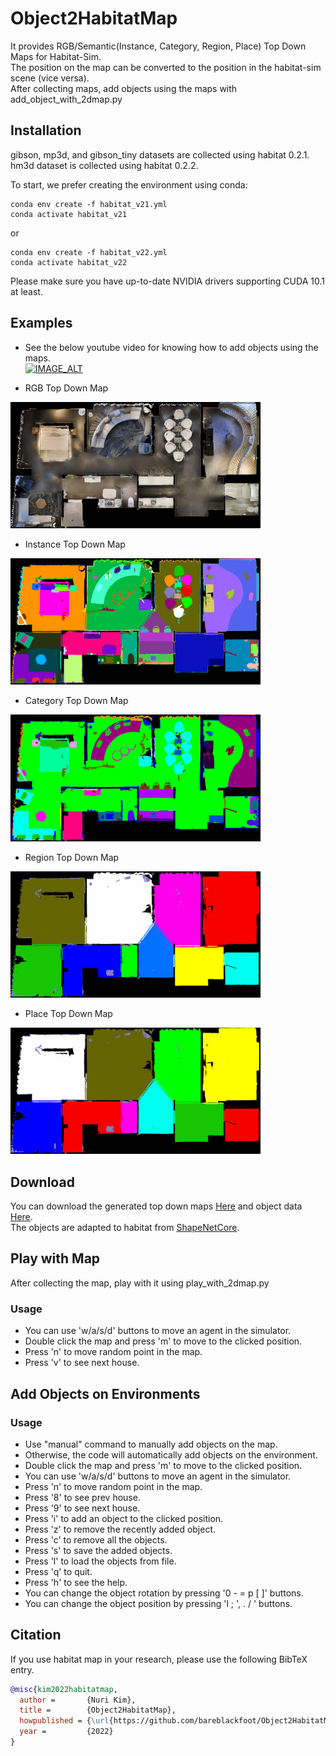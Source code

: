 # Object2HabitatMap
It provides RGB/Semantic(Instance, Category, Region, Place) Top Down Maps for Habitat-Sim.<br>
The position on the map can be converted to the position in the habitat-sim scene (vice versa).<br>
After collecting maps, add objects using the maps with add_object_with_2dmap.py

## Installation
gibson, mp3d, and gibson_tiny datasets are collected using habitat 0.2.1. <br>
hm3d dataset is collected using habitat 0.2.2.

To start, we prefer creating the environment using conda:

```
conda env create -f habitat_v21.yml
conda activate habitat_v21
```
or

```
conda env create -f habitat_v22.yml
conda activate habitat_v22
```

Please make sure you have up-to-date NVIDIA drivers supporting CUDA 10.1 at least.

## Examples

* See the below youtube video for knowing how to add objects using the maps.<br>
[![IMAGE_ALT](https://img.youtube.com/vi/vCdYHH9GCOQ/0.jpg)](https://www.youtube.com/watch?v=vCdYHH9GCOQ)


* RGB Top Down Map <br>
<img src="sample/rgb.png" alt="HM3D" width="400"/>

* Instance Top Down Map <br>
<img src="sample/inst.png" alt="HM3DSemanticInstance" width="400"/>

* Category Top Down Map <br>
<img src="sample/cat.png" alt="HM3DSemanticInstance" width="400"/>

* Region Top Down Map <br>
<img src="sample/region.png" alt="HM3DSemanticRegion" width="400"/>

* Place Top Down Map <br>
<img src="sample/place.png" alt="HM3DSemanticPlace" width="400"/>

## Download
You can download the generated top down maps [Here](https://mysnu-my.sharepoint.com/:f:/g/personal/blackfoot_seoul_ac_kr/EvtGmk7nR2xIl6ddsOQXP4oBguEAJm5yt3WrMl8Cv4ZUaw?e=WNxYIs)
and object data [Here](https://mysnu-my.sharepoint.com/:u:/g/personal/blackfoot_seoul_ac_kr/EZl7wg4EFWlJu6NzapvKnTsBJomhd_TJoD5JXloC1h58nw?e=tNHtMO). <br>
The objects are adapted to habitat from [ShapeNetCore](https://shapenet.org/).


## Play with Map
After collecting the map, play with it using play_with_2dmap.py

### Usage
* You can use 'w/a/s/d' buttons to move an agent in the simulator.
* Double click the map and press 'm' to move to the clicked position.
* Press 'n' to move random point in the map.
* Press 'v' to see next house.

## Add Objects on Environments
### Usage
* Use "manual" command to manually add objects on the map.
* Otherwise, the code will automatically add objects on the environment.
* Double click the map and press 'm' to move to the clicked position.
* You can use 'w/a/s/d' buttons to move an agent in the simulator.
* Press 'n' to move random point in the map.
* Press '8' to see prev house.
* Press '9' to see next house.
* Press 'i' to add an object to the clicked position.
* Press 'z' to remove the recently added object.
* Press 'c' to remove all the objects.
* Press 's' to save the added objects.
* Press 'l' to load the objects from file.
* Press 'q' to quit.
* Press 'h' to see the help.
* You can change the object rotation by pressing '0 - = p [ ]' buttons.
* You can change the object position by pressing 'l ; ', . / ' buttons.


## Citation
If you use habitat map in your research, please use the following BibTeX entry.
```BibTeX
@misc{kim2022habitatmap,
  author =       {Nuri Kim},
  title =        {Object2HabitatMap},
  howpublished = {\url{https://github.com/bareblackfoot/Object2HabitatMap}},
  year =         {2022}
}
```